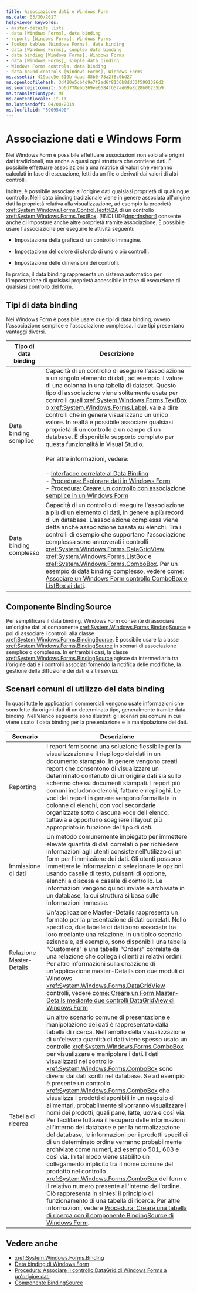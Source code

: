 ```yaml
---
title: Associazione dati e Windows Form
ms.date: 03/30/2017
helpviewer_keywords:
- master-details lists
- data [Windows Forms], data binding
- reports [Windows Forms], Windows Forms
- lookup tables [Windows Forms], data binding
- data [Windows Forms], complex data binding
- data binding [Windows Forms], Windows Forms
- data [Windows Forms], simple data binding
- Windows Forms controls, data binding
- data-bound controls [Windows Forms], Windows Forms
ms.assetid: 419aac5e-819b-4aad-88b0-73a2f8c0bd27
ms.openlocfilehash: 3d420e5cb4d9e7f2ad6f8136b8dd33f5901326d2
ms.sourcegitcommit: 5b6d778ebb269ee6684fb57ad69a8c28b06235b9
ms.translationtype: MT
ms.contentlocale: it-IT
ms.lasthandoff: 04/08/2019
ms.locfileid: "59095490"
---
```

# <a name="data-binding-and-windows-forms"></a>Associazione dati e Windows Form
Nei Windows Form è possibile effettuare associazioni non solo alle origini dati tradizionali, ma anche a quasi ogni struttura che contiene dati. È possibile effettuare associazioni a una matrice di valori che verranno calcolati in fase di esecuzione, letti da un file o derivati dai valori di altri controlli.  
  
 Inoltre, è possibile associare all'origine dati qualsiasi proprietà di qualunque controllo. Nelil data binding tradizionale viene in genere associata all'origine dati la proprietà relativa alla visualizzazione, ad esempio la proprietà <xref:System.Windows.Forms.Control.Text%2A> di un controllo <xref:System.Windows.Forms.TextBox>. [!INCLUDE[dnprdnshort](../../../includes/dnprdnshort-md.md)] consente anche di impostare anche altre proprietà tramite associazione. È possibile usare l'associazione per eseguire le attività seguenti:  
  
-   Impostazione della grafica di un controllo immagine.  
  
-   Impostazione del colore di sfondo di uno o più controlli.  
  
-   Impostazione delle dimensioni dei controlli.  
  
 In pratica, il data binding rappresenta un sistema automatico per l'impostazione di qualsiasi proprietà accessibile in fase di esecuzione di qualsiasi controllo del form.  
  
## <a name="types-of-data-binding"></a>Tipi di data binding  
 Nei Windows Form è possibile usare due tipi di data binding, ovvero l'associazione semplice e l'associazione complessa. I due tipi presentano vantaggi diversi.  
  
|Tipo di data binding|Descrizione|  
|--------------------------|-----------------|  
|Data binding semplice|Capacità di un controllo di eseguire l'associazione a un singolo elemento di dati, ad esempio il valore di una colonna in una tabella di dataset. Questo tipo di associazione viene solitamente usata per controlli quali <xref:System.Windows.Forms.TextBox> o <xref:System.Windows.Forms.Label>, vale a dire controlli che in genere visualizzano un unico valore. In realtà è possibile associare qualsiasi proprietà di un controllo a un campo di un database. È disponibile supporto completo per questa funzionalità in Visual Studio.<br /><br /> Per altre informazioni, vedere:<br /><br /> -   [Interfacce correlate al Data Binding](interfaces-related-to-data-binding.md)<br />-   [Procedura: Esplorare dati in Windows Form](how-to-navigate-data-in-windows-forms.md)<br />-   [Procedura: Creare un controllo con associazione semplice in un Windows Form](how-to-create-a-simple-bound-control-on-a-windows-form.md)|  
|Data binding complesso|Capacità di un controllo di eseguire l'associazione a più di un elemento di dati, in genere a più record di un database. L'associazione complessa viene detta anche associazione basata su elenchi. Tra i controlli di esempio che supportano l'associazione complessa sono annoverati i controlli <xref:System.Windows.Forms.DataGridView>, <xref:System.Windows.Forms.ListBox> e <xref:System.Windows.Forms.ComboBox>. Per un esempio di data binding complesso, vedere [come: Associare un Windows Form controllo ComboBox o ListBox ai dati](./controls/how-to-bind-a-windows-forms-combobox-or-listbox-control-to-data.md).|  
  
## <a name="bindingsource-component"></a>Componente BindingSource  
 Per semplificare il data binding, Windows Form consente di associare un'origine dati al componente <xref:System.Windows.Forms.BindingSource> e poi di associare i controlli alla classe <xref:System.Windows.Forms.BindingSource>. È possibile usare la classe <xref:System.Windows.Forms.BindingSource> in scenari di associazione semplice o complessa. In entrambi i casi, la classe <xref:System.Windows.Forms.BindingSource> agisce da intermediaria tra l'origine dati e i controlli associati fornendo la notifica delle modifiche, la gestione della diffusione dei dati e altri servizi.  
  
## <a name="common-scenarios-that-employ-data-binding"></a>Scenari comuni di utilizzo del data binding  
 In quasi tutte le applicazioni commerciali vengono usate informazioni che sono lette da origini dati di un determinato tipo, generalmente tramite data binding. Nell'elenco seguente sono illustrati gli scenari più comuni in cui viene usato il data binding per la presentazione e la manipolazione dei dati.  
  
|Scenario|Descrizione|  
|--------------|-----------------|  
|Reporting|I report forniscono una soluzione flessibile per la visualizzazione e il riepilogo dei dati in un documento stampato. In genere vengono creati report che consentono di visualizzare un determinato contenuto di un'origine dati sia sullo schermo che su documenti stampati. I report più comuni includono elenchi, fatture e riepiloghi. Le voci dei report in genere vengono formattate in colonne di elenchi, con voci secondarie organizzate sotto ciascuna voce dell'elenco, tuttavia è opportuno scegliere il layout più appropriato in funzione del tipo di dati.|  
|Immissione di dati|Un metodo comunemente impiegato per immettere elevate quantità di dati correlati o per richiedere informazioni agli utenti consiste nell'utilizzo di un form per l'immissione dei dati. Gli utenti possono immettere le informazioni o selezionare le opzioni usando caselle di testo, pulsanti di opzione, elenchi a discesa e caselle di controllo. Le informazioni vengono quindi inviate e archiviate in un database, la cui struttura si basa sulle informazioni immesse.|  
|Relazione Master-Details|Un'applicazione Master-Details rappresenta un formato per la presentazione di dati correlati. Nello specifico, due tabelle di dati sono associate tra loro mediante una relazione. In un tipico scenario aziendale, ad esempio, sono disponibili una tabella "Customers" e una tabella "Orders" correlate da una relazione che collega i clienti ai relativi ordini. Per altre informazioni sulla creazione di un'applicazione master-Details con due moduli di Windows <xref:System.Windows.Forms.DataGridView> controlli, vedere [come: Creare un Form Master-Details mediante due controlli DataGridView di Windows Form](./controls/create-a-master-detail-form-using-two-datagridviews.md)|  
|Tabella di ricerca|Un altro scenario comune di presentazione e manipolazione dei dati è rappresentato dalla tabella di ricerca. Nell'ambito della visualizzazione di un'elevata quantità di dati viene spesso usato un controllo <xref:System.Windows.Forms.ComboBox> per visualizzare e manipolare i dati. I dati visualizzati nel controllo <xref:System.Windows.Forms.ComboBox> sono diversi dai dati scritti nel database. Se ad esempio è presente un controllo <xref:System.Windows.Forms.ComboBox> che visualizza i prodotti disponibili in un negozio di alimentari, probabilmente si vorranno visualizzare i nomi dei prodotti, quali pane, latte, uova e così via. Per facilitare tuttavia il recupero delle informazioni all'interno del database e per la normalizzazione del database, le informazioni per i prodotti specifici di un determinato ordine verranno probabilmente archiviate come numeri, ad esempio 501, 603 e così via. In tal modo viene stabilito un collegamento implicito tra il nome comune del prodotto nel controllo <xref:System.Windows.Forms.ComboBox> del form e il relativo numero presente all'interno dell'ordine. Ciò rappresenta in sintesi il principio di funzionamento di una tabella di ricerca. Per altre informazioni, vedere [Procedura: Creare una tabella di ricerca con il componente BindingSource di Windows Form](./controls/how-to-create-a-lookup-table-with-the-windows-forms-bindingsource-component.md).|  
  
## <a name="see-also"></a>Vedere anche

- <xref:System.Windows.Forms.Binding>
- [Data binding di Windows Form](windows-forms-data-binding.md)
- [Procedura: Associare il controllo DataGrid di Windows Forms a un'origine dati](./controls/how-to-bind-the-windows-forms-datagrid-control-to-a-data-source.md)
- [Componente BindingSource](./controls/bindingsource-component.md)
